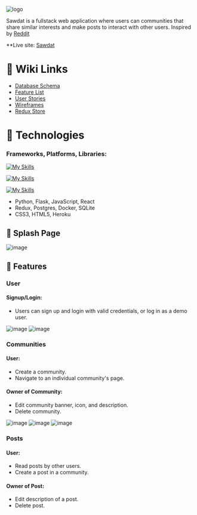![logo](https://user-images.githubusercontent.com/106426283/200190118-1975b3bd-d313-404c-8e4c-f3cfd7728eba.png)

Sawdat is a fullstack web application where users can communities that share similar interests and make posts to interact with other users. Inspired by [Reddit](https://www.reddit.com/)

**Live site: [Sawdat](https://sawdat.herokuapp.com/)

# 📍 Wiki Links
- [Database Schema](https://github.com/Aldam55/Sawdat-Reddit/wiki/Database-Schema)
- [Feature List](https://github.com/Aldam55/Sawdat-Reddit/wiki/Feature-List)
- [User Stories](https://github.com/Aldam55/Sawdat-Reddit/wiki/User-Stories)
- [Wireframes](https://github.com/Aldam55/Sawdat-Reddit/wiki/Wireframes)
- [Redux Store](https://github.com/Aldam55/Sawdat-Reddit/wiki/Redux-Store)

# 🤖 Technologies
### Frameworks, Platforms, Libraries:
[![My Skills](https://skillicons.dev/icons?i=py,flask,js,react)](https://sawdat.herokuapp.com/)

[![My Skills](https://skillicons.dev/icons?i=redux,postgres,docker,sqlite)](https://sawdat.herokuapp.com/)

[![My Skills](https://skillicons.dev/icons?i=css,html,heroku)](https://sawdat.herokuapp.com/)

- Python, Flask, JavaScript, React
- Redux, Postgres, Docker, SQLite
- CSS3, HTML5, Heroku

## 🌊 Splash Page
![image](https://user-images.githubusercontent.com/106426283/200191181-7984d658-3336-480d-b93e-65bace5347d1.png)

## 📁 Features

### User

#### Signup/Login:
- Users can sign up and login with valid credentials, or log in as a demo user.

![image](https://user-images.githubusercontent.com/106426283/200191926-e1d3f6bc-cce4-45c3-aa3c-fe849e5eef8c.png)
![image](https://user-images.githubusercontent.com/106426283/200191931-735b7049-3917-450b-9e47-262e60d77e87.png)



### Communities

#### User:
- Create a community.
- Navigate to an individual community's page.

#### Owner of Community:
- Edit community banner, icon, and description.
- Delete community.

![image](https://user-images.githubusercontent.com/106426283/200192399-4b7b67f1-172b-4e6e-a0f7-bd860ad8f3bf.png)
![image](https://user-images.githubusercontent.com/106426283/200192494-88151a0d-16e1-44ad-8875-6ab8a37216d2.png)
![image](https://user-images.githubusercontent.com/106426283/200192502-29640582-682f-4cb8-a134-007a244213b2.png)



### Posts

#### User:
- Read posts by other users.
- Create a post in a community.

#### Owner of Post:
- Edit description of a post.
- Delete post.
